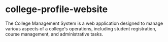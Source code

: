 # college-profile-website
The College Management System is a web application designed to manage various aspects of a college's operations, including student registration, course management, and administrative tasks. 
